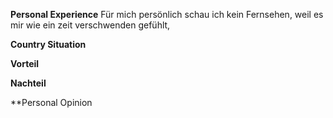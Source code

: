 
**Personal Experience**
Für mich persönlich schau ich kein Fernsehen, weil es mir wie ein zeit verschwenden gefühlt, 

**Country Situation**

**Vorteil**

**Nachteil**

**Personal Opinion